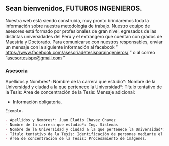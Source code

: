 ## Sean bienvenidos, FUTUROS INGENIEROS.

Nuestra web está siendo construida, muy pronto brindaremos toda la información sobre nuestra metodología de trabajo.
Nuestro equipo de asesores está formado por profesionales de gran nivel, egresados de las distintas universidades del Perú y el extrangero que cuentan con grados de Maestría y Doctorado.
Para comunicarse con nuestros responsables, enviar un mensaje con la siguiente información al facebook ” https://www.facebook.com/asesoriadetesisparaingenieros/ ” o al correo “asesortesispe@gmail.com ”

### Asesoria

Apellidos y Nombres*:
Nombre de la carrera que estudio*:
Nombre de la Universidad y ciudad a la que pertenece la Universidad*:
Título tentativo de la Tesis:
Área de concentración de la Tesis:
Mensaje adicional:
* Información obligatoria.

```markdown
Ejemplo.

- Apellidos y Nombres*: Juan Eladio Chavez Chavez
- Nombre de la carrera que estudio*: Ing. Sistemas
- Nombre de la Universidad y ciudad a la que pertenece la Universidad*: UNI
- Título tentativo de la Tesis: Identificación de personas mediante el reconocimiento dactilar y su aplicación a la seguridad organizacional
- Área de concentración de la Tesis: Procesamiento de imágenes.
```

